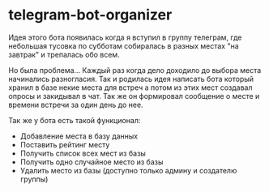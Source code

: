 # telegram-bot-organizer

Идея этого бота появилась когда я вступил в группу телеграм, где небольшая тусовка по субботам собиралась в разных местах "на завтрак" и трепалась обо всем.

Но была проблема... Каждый раз когда дело доходило до выбора места начинались разногласия. Так и родилась идея написать бота который хранил в базе некие места для встреч а потом из этих мест создавал опросы и закидывал в чат. Так же он формировал сообщение о месте и времени встречи за один день до нее.

Так же у бота есть такой функционал:
- Добавление места в базу данных
- Поставить рейтинг месту
- Получить список всех мест из базы
- Получить одно случайное место из базы
- Удалить место из базы (доступно только админу и создателю группы)


